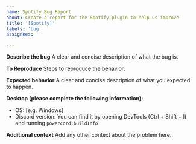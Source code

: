 ```yaml
---
name: Spotify Bug Report
about: Create a report for the Spotify plugin to help us improve
title: '[Spotify]'
labels: 'bug'
assignees: ''

---
```


**Describe the bug**
A clear and concise description of what the bug is.

**To Reproduce**
Steps to reproduce the behavior:

**Expected behavior**
A clear and concise description of what you expected to happen.

**Desktop (please complete the following information):**
 - OS: [e.g. Windows]
 - Discord version: You can find it by opening DevTools (Ctrl + Shift + I) and running `powercord.buildInfo`

**Additional context**
Add any other context about the problem here.
